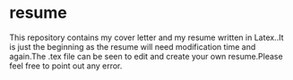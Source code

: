 # resume
This repository contains my cover letter and my resume written in Latex..It is just the beginning as the resume will need modification time and again.The .tex file can be seen to edit and create your own resume.Please feel free to point out any error.
